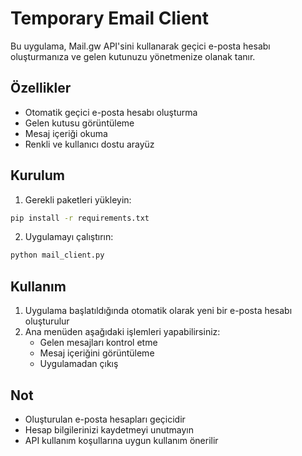 # Temporary Email Client

Bu uygulama, Mail.gw API'sini kullanarak geçici e-posta hesabı oluşturmanıza ve gelen kutunuzu yönetmenize olanak tanır.

## Özellikler

- Otomatik geçici e-posta hesabı oluşturma
- Gelen kutusu görüntüleme
- Mesaj içeriği okuma
- Renkli ve kullanıcı dostu arayüz

## Kurulum

1. Gerekli paketleri yükleyin:
```bash
pip install -r requirements.txt
```

2. Uygulamayı çalıştırın:
```bash
python mail_client.py
```

## Kullanım

1. Uygulama başlatıldığında otomatik olarak yeni bir e-posta hesabı oluşturulur
2. Ana menüden aşağıdaki işlemleri yapabilirsiniz:
   - Gelen mesajları kontrol etme
   - Mesaj içeriğini görüntüleme
   - Uygulamadan çıkış

## Not

- Oluşturulan e-posta hesapları geçicidir
- Hesap bilgilerinizi kaydetmeyi unutmayın
- API kullanım koşullarına uygun kullanım önerilir 